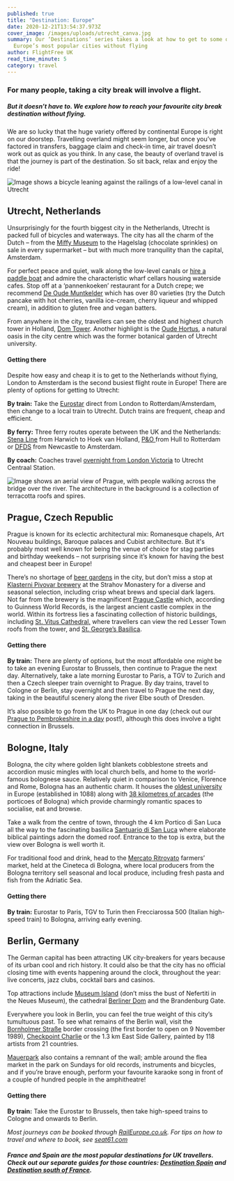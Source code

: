 ```yaml
---
published: true
title: "Destination: Europe"
date: 2020-12-21T13:54:37.973Z
cover_image: /images/uploads/utrecht_canva.jpg
summary: Our ‘Destinations’ series takes a look at how to get to some of
  Europe’s most popular cities without flying
author: FlightFree UK
read_time_minute: 5
category: travel
---
```

### For many people, taking a city break will involve a flight. 

##### But it doesn’t have to. We explore how to reach your favourite city break destination without flying. 

We are so lucky that the huge variety offered by continental Europe is right on our doorstep. Travelling overland might seem longer, but once you’ve factored in transfers, baggage claim and check-in time, air travel doesn’t work out as quick as you think. In any case, the beauty of overland travel is that the journey is part of the destination. So sit back, relax and enjoy the ride!

![Image shows a bicycle leaning against the railings of a low-level canal in Utrecht](/images/uploads/utrecht_canva.jpg)

## Utrecht, Netherlands

Unsurprisingly for the fourth biggest city in the Netherlands, Utrecht is packed full of bicycles and waterways. The city has all the charm of the Dutch – from the [Miffy Museum](https://nijntjemuseum.nl/?lang=en) to the Hagelslag (chocolate sprinkles) on sale in every supermarket – but with much more tranquility than the capital, Amsterdam. 

For perfect peace and quiet, walk along the low-level canals or [hire a paddle boat](https://www.holland.com/global/tourism/destinations/utrecht/canals-of-utrecht.htm) and admire the characteristic wharf cellars housing waterside cafes. Stop off at a ‘pannenkoeken’ restaurant for a Dutch crepe; we recommend [De Oude Muntkelder](http://www.deoudemuntkelder.nl/) which has over 80 varieties (try the Dutch pancake with hot cherries, vanilla ice-cream, cherry liqueur and whipped cream), in addition to gluten free and vegan batters. 

From anywhere in the city, travellers can see the oldest and highest church tower in Holland, [Dom Tower](https://www.holland.com/global/tourism/destinations/utrecht/dom-tower.htm). Another highlight is the [Oude Hortus](https://www.holland.com/global/tourism/destinations/utrecht/the-oude-hortus.htm), a natural oasis in the city centre which was the former botanical garden of Utrecht university.

#### Getting there

Despite how easy and cheap it is to get to the Netherlands without flying, London to Amsterdam is the second busiest flight route in Europe! There are plenty of options for getting to Utrecht:

**By train:** Take the [Eurostar](https://www.eurostar.com/uk-en/train/netherlands/london-to-amsterdam) direct from London to Rotterdam/Amsterdam, then change to a local train to Utrecht. Dutch trains are frequent, cheap and efficient.

**By ferry:** Three ferry routes operate between the UK and the Netherlands: [Stena Line](https://www.stenaline.co.uk/rail) from Harwich to Hoek van Holland, [P&O ](http://www.poferries.com/en/hull-rotterdam)from Hull to Rotterdam [](http://www.poferries.com/en/hull-rotterdam)or [DFDS](https://www.dfds.com/en-gb/passenger-ferries/ferry-crossings/ferries-to-holland/newcastle-amsterdam) from Newcastle to Amsterdam.

**By coach:** Coaches travel [overnight from London Victoria](https://www.omio.co.uk/coaches/london/utrecht) to Utrecht Centraal Station.

![Image shows an aerial view of Prague, with people walking across the bridge over the river. The architecture in the background is a collection of terracotta roofs and spires.](/images/uploads/anthony-delanoix-prague-unsplash.jpg "Prague. Credit: Anthony Delanoix on Unsplash")

## Prague, Czech Republic

Prague is known for its eclectic architectural mix: Romanesque chapels, Art Nouveau buildings, Baroque palaces and Cubist architecture. But it's probably most well known for being the venue of choice for stag parties and birthday weekends – not surprising since it’s known for having the best and cheapest beer in Europe! 

There’s no shortage of [beer gardens](https://www.praguebeergarden.com/) in the city, but don’t miss a stop at [Klasterni Pivovar brewery](https://www.prague.eu/en/object/food/321/klasterni-pivovar-strahov-the-strahov-monastic-brewery) at the Strahov Monastery for a diverse and seasonal selection, including crisp wheat brews and special dark lagers. Not far from the brewery is the magnificent [Prague Castle](https://www.hrad.cz/en/prague-castle-for-visitors) which, according to Guinness World Records, is the largest ancient castle complex in the world. Within its fortress lies a fascinating collection of historic buildings, including [St. Vitus Cathedral,](https://www.hrad.cz/en/prague-castle-for-visitors/objects-for-visitors/st.-vitus-cathedral-10330#from-list) where travellers can view the red Lesser Town roofs from the tower, and [St. George’s Basilica](https://www.hrad.cz/en/prague-castle-for-visitors/objects-for-visitors/st.-georges-basilica-and-convent-10333#from-list).

#### Getting there

**By train:** There are plenty of options, but the most affordable one might be to take an evening Eurostar to Brussels, then continue to Prague the next day. Alternatively, take a late morning Eurostar to Paris, a TGV to Zurich and then a Czech sleeper train overnight to Prague. By day trains, travel to Cologne or Berlin, stay overnight and then travel to Prague the next day, taking in the beautiful scenery along the river Elbe south of Dresden.

It’s also possible to go from the UK to Prague in one day (check out our [Prague to Pembrokeshire in a day](https://flightfree.co.uk/post/prague-to-pembrokeshire-in-a-day/) post!), although this does involve a tight connection in Brussels.

## Bologne, Italy

Bologna, the city where golden light blankets cobblestone streets and accordion music mingles with local church bells, and home to the world-famous bolognese sauce. Relatively quiet in comparison to Venice, Florence and Rome, Bologna has an authentic charm. It houses the [oldest university](https://www.bolognawelcome.com/en/blog/the-locations-of-the-oldest-university-in-europe) in Europe (established in 1088) along with [38 kilometres of arcades](https://www.bolognawelcome.com/en/blog/the-porticoes-of-bologna) (the porticoes of Bologna) which provide charmingly romantic spaces to socialise, eat and browse. 

Take a walk from the centre of town, through the 4 km Portico di San Luca all the way to the fascinating basilica [Santuario di San Luca](https://www.bolognawelcome.com/it/luoghi/edifici-religiosi/santuario-di-san-luca) where elaborate biblical paintings adorn the domed roof. Entrance to the top is extra, but the view over Bologna is well worth it.

For traditional food and drink, head to the [Mercato Ritrovato](https://mercatoritrovato.it/) farmers’ market, held at the Cineteca di Bologna, where local producers from the Bologna territory sell seasonal and local produce, including fresh pasta and fish from the Adriatic Sea.

#### Getting there

**By train:** Eurostar to Paris, TGV to Turin then Frecciarossa 500 (Italian high-speed train) to Bologna, arriving early evening.

## Berlin, Germany

The German capital has been attracting UK city-breakers for years because of its urban cool and rich history. It could also be that the city has no official closing time with events happening around the clock, throughout the year: live concerts, jazz clubs, cocktail bars and casinos.

Top attractions include [Museum Island](https://www.visitberlin.de/en/museum-island-in-berlin#/) (don’t miss the bust of Nefertiti in the Neues Museum), the cathedral [Berliner Dom](https://www.visitberlin.de/en/berlin-cathedral) and the Brandenburg Gate. 

Everywhere you look in Berlin, you can feel the true weight of this city’s tumultuous past. To see what remains of the Berlin wall, visit the [Bornholmer Straße](https://www.berlin.de/mauer/en/sites/former-checkpoints/bornholmer-strasse/) border crossing (the first border to open on 9 November 1989), [Checkpoint Charlie](https://www.visitberlin.de/en/checkpoint-charlie) or the 1.3 km East Side Gallery, painted by 118 artists from 21 countries. 

[Mauerpark](https://www.berlin.de/en/shopping/markets-and-flea-markets/1998222-2983302-flea-market-at-mauerpark.en.html) also contains a remnant of the wall; amble around the flea market in the park on Sundays for old records, instruments and bicycles, and if you’re brave enough, perform your favourite karaoke song in front of a couple of hundred people in the amphitheatre! 

#### Getting there

**By train:** Take the Eurostar to Brussels, then take high-speed trains to Cologne and onwards to Berlin.

*Most journeys can be booked through [RailEurope.co.uk](https://www.raileurope.com). For tips on how to travel and where to book, see [seat61.com](https://www.seat61.com)*

##### *France and Spain are the most popular destinations for UK travellers. Check out our separate guides for those countries: [Destination Spain](/post/destination-spain) and [Destination south of France](/post/destination-south-of-france).*